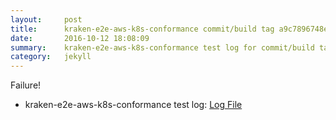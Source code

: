 ```yaml
---
layout:     post
title:      kraken-e2e-aws-k8s-conformance commit/build tag a9c7896748e80c20863ef31d1e3b4f419407a41b
date:       2016-10-12 18:08:09
summary:    kraken-e2e-aws-k8s-conformance test log for commit/build tag a9c7896748e80c20863ef31d1e3b4f419407a41b.
category:   jekyll
---
```


Failure!

- kraken-e2e-aws-k8s-conformance test log: [Log File](http://s3-us-west-2.amazonaws.com/kraken-e2e-logs/pipelet.kubeme.io/kraken-e2e-aws-k8s-conformance/91/build-log.txt)
